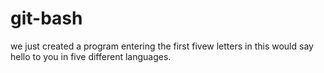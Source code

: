 # git-bash
we just created a program entering the first fivew letters in this would say hello to you in five different languages.
